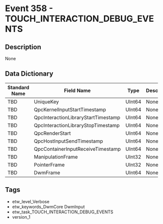 # Event 358 - TOUCH_INTERACTION_DEBUG_EVENTS

## Description
None

## Data Dictionary
|Standard Name|Field Name|Type|Description|Sample Value|
|---|---|---|---|---|
|TBD|UniqueKey|UInt64|None|`None`|
|TBD|QpcKernelInputStartTimestamp|UInt64|None|`None`|
|TBD|QpcInteractionLibraryStartTimestamp|UInt64|None|`None`|
|TBD|QpcInteractionLibraryStopTimestamp|UInt64|None|`None`|
|TBD|QpcRenderStart|UInt64|None|`None`|
|TBD|QpcHostInputSendTimestamp|UInt64|None|`None`|
|TBD|QpcContainerInputReceiveTimestamp|UInt64|None|`None`|
|TBD|ManipulationFrame|UInt32|None|`None`|
|TBD|PointerFrame|UInt32|None|`None`|
|TBD|DwmFrame|UInt64|None|`None`|

## Tags
* etw_level_Verbose
* etw_keywords_DwmCore DwmInput
* etw_task_TOUCH_INTERACTION_DEBUG_EVENTS
* version_1